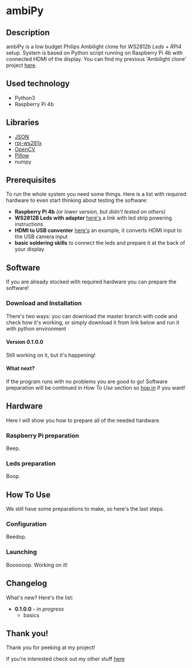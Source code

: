 # ambiPy

## Description
ambiPy is a low budget Philips Ambilight clone for *WS2812b Leds + RPi4* setup. System is based on Python script running on Raspberry Pi 4b with connected HDMI of the display. You can find my previous 'Ambilight clone' project [here](https://github.com/alehee/AmbiLed).

## Used technology
* Python3
* Raspberry Pi 4b

## Libraries
* [JSON](https://www.geeksforgeeks.org/read-json-file-using-python)
* [rpi-ws281x](https://github.com/rpi-ws281x/rpi-ws281x-python/blob/master/examples/strandtest.py)
* [OpenCV](https://www.geeksforgeeks.org/how-to-capture-a-image-from-webcam-in-python/)
* [Pillow](https://pillow.readthedocs.io/en/stable/installation.html)
* numpy

## Prerequisites
To run the whole system you need some things. Here is a list with required hardware to even start thinking about testing the software:
* **Raspberry Pi 4b** *(or lower version, but didn't tested on others)*
* **WS2812B Leds with adapter** [here's](https://www.temposlighting.com/guides/power-any-ws2812b-setup) a link with led strip powering instructions
* **HDMI to USB conventer** [here's](https://ecsmedia.pl/c/retoo-konwerter-video-z-hdmi-do-usb-grabber-adapter-b-iext104960224.jpg) an example, it converts HDMI input to the USB camera input
* **basic soldering skills** to connect the leds and prepare it at the back of your display

## Software
If you are already stocked with required hardware you can prepare the software!

  ### Download and Installation
  There's two ways: you can download the master branch with code and check how it's working, or simply download it from link below and run it with python environment
  
  #### Version 0.1.0.0
  Still working on it, but it's happening!
  
  #### What next?
  If the program runs with no problems you are good to go! Software preparation will be continued in *How To Use* section so [hop in](#how-to-use) if you want!

## Hardware
Here I will show you how to prepare all of the needed hardware.

  ### Raspberry Pi preparation

  Beep.
  
  ### Leds preparation
  
  Boop.

## How To Use
We still have some preparations to make, so here's the last steps.

  ### Configuration
  
  Beedop.
  
  ### Launching
  
  Boooooop. Working on it!

## Changelog
What's new? Here's the list:

* **0.1.0.0** - *in progress*
  * basics

## Thank you!
Thank you for peeking at my project!

If you're interested check out my other stuff [here](https://github.com/alehee)
